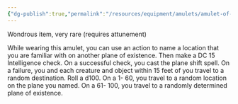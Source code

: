 ```yaml
---
{"dg-publish":true,"permalink":"/resources/equipment/amulets/amulet-of-the-planes/"}
---
```



Wondrous item, very rare (requires attunement)

While wearing this amulet, you can use an action to name a location that you are familiar with on another plane of existence. Then make a DC 15 Intelligence check. On a successful check, you cast the plane shift spell. On a failure, you and each creature and object within 15 feet of you travel to a random destination. Roll a d100. On a 1- 60, you travel to a random location on the plane you named. On a 61- 100, you travel to a randomly determined plane of existence.